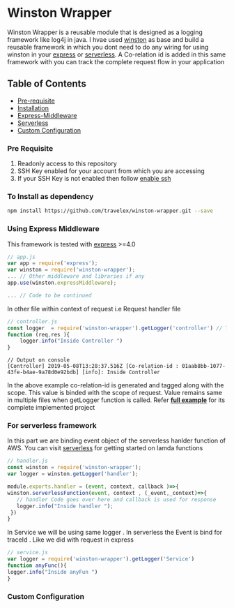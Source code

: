 # Winston Wrapper 
Winston Wrapper is a reusable module that is designed as a logging framework like log4j in java. 
I hvae used [winston] as base and build a reusable framework in which you dont need to do any wiring for using winston in your [express] or [serverless]. 
A Co-relation id is added in this same framework with you can track the complete request flow in your application 
## Table of Contents 
* [Pre-requisite](#pre-requisite)
* [Installation](#to-install-as-dependency)
* [Express-Middleware](#using-express-middleware)
* [Serverless](#for-serverless-framework)
* [Custom Configuration](#custom-configuration)
### Pre Requisite 
1. Readonly access to this repository 
2. SSH Key enabled for your account from which you are accessing 
3. If your SSH Key is not enabled then follow [enable ssh]
### To Install as dependency
```sh
npm install https://github.com/travelex/winston-wrapper.git --save 
```
### Using Express Middleware
This framework is tested with [express] >=4.0 
```js
// app.js 
var app = require('express');
var winston = require('winston-wrapper');
... // Other middleware and libraries if any 
app.use(winston.expressMiddleware);

... // Code to be continued 
```
In other file within context of request  i.e Request handler file 
```js
// controller.js
const logger  = require('winston-wrapper').getLogger('controller') // This is how you get the instance of logger for the file 
function (req,res ){
    logger.info("Inside Controller ")
}
```
```
// Output on console 
[Controller] 2019-05-08T13:28:37.516Z [Co-relation-id : 01aab8bb-1077-43fe-b4ae-9a78d0e92bdb] [info]: Inside Controller
```
In the above example co-relation-id is generated and tagged along with the scope. This value is binded with the scope of request. Value remains same in multiple files when getLogger function is called. 
Refer **[full example]** for its complete implemented project 

### For serverless framework
In this part we are binding event object of the serverless hanlder function of AWS. 
 You can visit [serverless] for getting started on lamda functions 
 
 ```js
 // handler.js
 const winston = require('winston-wrapper');
 var logger = winston.getLogger('handler');
 
module.exports.handler = (event, context, callback )=>{
winston.serverlessFunction(event, context , (_event,_context)=>{
	// handler Code goes over here and callback is used for response 
    logger.info("Inside handler ");
  })
}
 ```
In Service we will be using same logger . In serverless the Event is bind for traceId . Like we did with request in express 

```js
// service.js
var logger = require('winston-wrapper').getLogger('Service')
function anyFunc(){
logger.info("Inside anyFun ")
}
```

### Custom Configuration
[winston]:<https://github.com/winstonjs/winston#readme>
[express]:<http://expressjs.com/>
[serverless]:<https://serverless.com/framework/docs/providers/aws/guide/quick-start/>
[full example]:<https://github.com/siddhirajpantojitravelex/winston-wrapper-example>
[enable ssh]:<https://help.github.com/en/articles/adding-a-new-ssh-key-to-your-github-account>